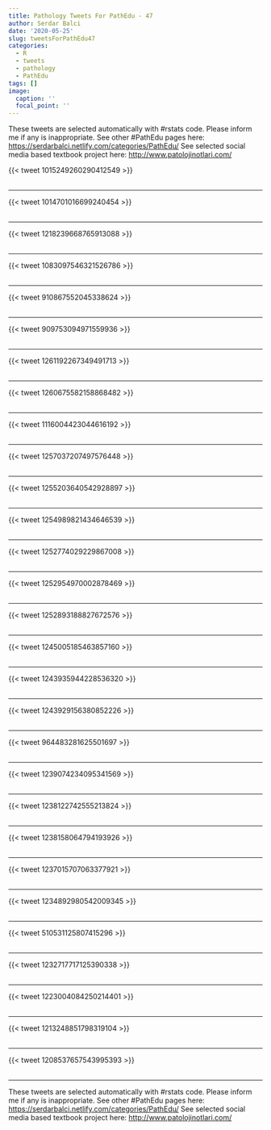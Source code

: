 ```yaml
---
title: Pathology Tweets For PathEdu - 47
author: Serdar Balci
date: '2020-05-25'
slug: tweetsForPathEdu47
categories:
  - R
  - tweets
  - pathology
  - PathEdu
tags: []
image:
  caption: ''
  focal_point: ''
---
```



These tweets are selected automatically with #rstats code. Please inform me if any is inappropriate.
See other #PathEdu pages here: https://serdarbalci.netlify.com/categories/PathEdu/ 
See selected social media based textbook project here: http://www.patolojinotlari.com/

{{< tweet 1015249260290412549 >}}
<br>
<br>
<hr>
{{< tweet 1014701016699240454 >}}
<br>
<br>
<hr>
{{< tweet 1218239668765913088 >}}
<br>
<br>
<hr>
{{< tweet 1083097546321526786 >}}
<br>
<br>
<hr>
{{< tweet 910867552045338624 >}}
<br>
<br>
<hr>
{{< tweet 909753094971559936 >}}
<br>
<br>
<hr>
{{< tweet 1261192267349491713 >}}
<br>
<br>
<hr>
{{< tweet 1260675582158868482 >}}
<br>
<br>
<hr>
{{< tweet 1116004423044616192 >}}
<br>
<br>
<hr>
{{< tweet 1257037207497576448 >}}
<br>
<br>
<hr>
{{< tweet 1255203640542928897 >}}
<br>
<br>
<hr>
{{< tweet 1254989821434646539 >}}
<br>
<br>
<hr>
{{< tweet 1252774029229867008 >}}
<br>
<br>
<hr>
{{< tweet 1252954970002878469 >}}
<br>
<br>
<hr>
{{< tweet 1252893188827672576 >}}
<br>
<br>
<hr>
{{< tweet 1245005185463857160 >}}
<br>
<br>
<hr>
{{< tweet 1243935944228536320 >}}
<br>
<br>
<hr>
{{< tweet 1243929156380852226 >}}
<br>
<br>
<hr>
{{< tweet 964483281625501697 >}}
<br>
<br>
<hr>
{{< tweet 1239074234095341569 >}}
<br>
<br>
<hr>
{{< tweet 1238122742555213824 >}}
<br>
<br>
<hr>
{{< tweet 1238158064794193926 >}}
<br>
<br>
<hr>
{{< tweet 1237015707063377921 >}}
<br>
<br>
<hr>
{{< tweet 1234892980542009345 >}}
<br>
<br>
<hr>
{{< tweet 510531125807415296 >}}
<br>
<br>
<hr>
{{< tweet 1232717717125390338 >}}
<br>
<br>
<hr>
{{< tweet 1223004084250214401 >}}
<br>
<br>
<hr>
{{< tweet 1213248851798319104 >}}
<br>
<br>
<hr>
{{< tweet 1208537657543995393 >}}
<br>
<br>
<hr>


These tweets are selected automatically with #rstats code. Please inform me if any is inappropriate.
See other #PathEdu pages here: https://serdarbalci.netlify.com/categories/PathEdu/ 
See selected social media based textbook project here: http://www.patolojinotlari.com/
